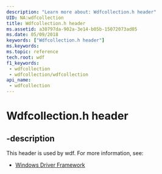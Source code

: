 ```yaml
---
description: "Learn more about: Wdfcollection.h header"
UID: NA:wdfcollection
title: Wdfcollection.h header
ms.assetid: a30797da-902a-3e14-b05b-15072073ad05
ms.date: 05/09/2018
keywords: ["Wdfcollection.h header"]
ms.keywords: 
ms.topic: reference
tech.root: wdf
f1_keywords:
 - wdfcollection
 - wdfcollection/wdfcollection
api_name:
 - wdfcollection
---
```


# Wdfcollection.h header


## -description

This header is used by wdf. For more information, see:

- [Windows Driver Framework](../_wdf/index.md)

